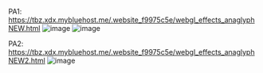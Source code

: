 PA1: https://tbz.xdx.mybluehost.me/.website_f9975c5e/webgl_effects_anaglyphNEW.html
![image](https://github.com/HLEBUSHEKzla/VR/assets/57355468/01e4df90-27ee-4b1c-ba15-5ee3705af227)
![image](https://github.com/HLEBUSHEKzla/VR/assets/57355468/679dc869-59b1-4a77-938c-b6c3b5946d7c)

PA2: https://tbz.xdx.mybluehost.me/.website_f9975c5e/webgl_effects_anaglyphNEW2.html
![image](https://github.com/HLEBUSHEKzla/VR/assets/57355468/60810fea-d593-4fbc-a653-6a446ed32e1b)
